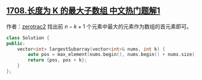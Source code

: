 ## [1708.长度为 K 的最大子数组 中文热门题解1](https://leetcode.cn/problems/largest-subarray-length-k/solutions/100000/c-liang-xing-jian-ji-dai-ma-by-zerotrac2-uazy)

作者：[zerotrac2](https://leetcode.cn/u/zerotrac2)
找出前 $n-k+1$ 个元素中最大的元素作为数组的首元素即可。

```C++ [sol1-C++]
class Solution {
public:
    vector<int> largestSubarray(vector<int>& nums, int k) {
        auto pos = max_element(nums.begin(), nums.begin() + nums.size() - k + 1);
        return {pos, pos + k};
    }
};
```